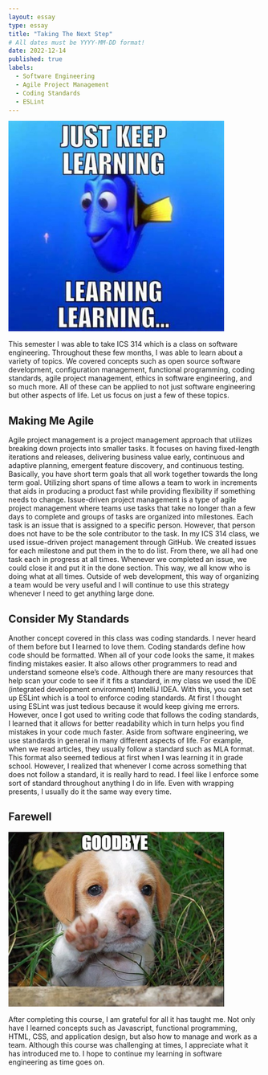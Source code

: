 ```yaml
---
layout: essay
type: essay
title: "Taking The Next Step"
# All dates must be YYYY-MM-DD format!
date: 2022-12-14
published: true
labels:
  - Software Engineering
  - Agile Project Management
  - Coding Standards
  - ESLint
---
```

<img width="430px" class="rounded float-start pe-4" src="../img/learning.jpg">

This semester I was able to take ICS 314 which is a class on software engineering.  Throughout these few months, I was able to learn about a variety of topics.  We covered concepts such as open source software development, configuration management, functional programming, coding standards, agile project management, ethics in software engineering, and so much more.  All of these can be applied to not just software engineering but other aspects of life.  Let us focus on just a few of these topics.

## Making Me Agile

Agile project management is a project management approach that utilizes breaking down projects into smaller tasks.  It focuses on having fixed-length iterations and releases, delivering business value early, continuous and adaptive planning, emergent feature discovery, and continuous testing.  Basically, you have short term goals that all work together towards the long term goal.  Utilizing short spans of time allows a team to work in increments that aids in producing a product fast while providing flexibility if something needs to change.  Issue-driven project management is a type of agile project management where teams use tasks that take no longer than a few days to complete and groups of tasks are organized into milestones.  Each task is an issue that is assigned to a specific person.  However, that person does not have to be the sole contributor to the task.  In my ICS 314 class, we used issue-driven project management through GitHub.  We created issues for each milestone and put them in the to do list.  From there, we all had one task each in progress at all times.  Whenever we completed an issue, we could close it and put it in the done section.  This way, we all know who is doing what at all times.  Outside of web development, this way of organizing a team would be very useful and I will continue to use this strategy whenever I need to get anything large done.

## Consider My Standards

Another concept covered in this class was coding standards.  I never heard of them before but I learned to love them.  Coding standards define how code should be formatted.  When all of your code looks the same, it makes finding mistakes easier.  It also allows other programmers to read and understand someone else’s code.  Although there are many resources that help scan your code to see if it fits a standard, in my class we used the IDE (integrated development environment) IntelliJ IDEA. With this, you can set up ESLint which is a tool to enforce coding standards.  At first I thought using ESLint was just tedious because it would keep giving me errors.  However, once I got used to writing code that follows the coding standards, I learned that it allows for better readability which in turn helps you find mistakes in your code much faster.  Aside from software engineering, we use standards in general in many different aspects of life.  For example, when we read articles, they usually follow a standard such as MLA format.  This format also seemed tedious at first when I was learning it in grade school.  However, I realized that whenever I come across something that does not follow a standard, it is really hard to read.  I feel like I enforce some sort of standard throughout anything I do in life.  Even with wrapping presents, I usually do it the same way every time.

## Farewell
<img width="430px" class="rounded float-start pe-4" src="../img/bye.jpg">

After completing this course, I am grateful for all it has taught me.  Not only have I learned concepts such as Javascript, functional programming, HTML, CSS, and application design, but also how to manage and work as a team.  Although this course was challenging at times, I appreciate what it has introduced me to.  I hope to continue my learning in software engineering as time goes on.

